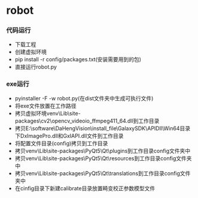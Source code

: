 # robot

### 代码运行  
- 下载工程  
- 创建虚拟环境  
- pip install -r config/packages.txt(安装需要用到的包)  
- 直接运行robot.py  

### exe运行  
- pyinstaller -F -w robot.py(在dist文件夹中生成可执行文件)  
- 将exe文件放置在工作路径
- 拷贝虚拟环境venv\Lib\site-packages\cv2\opencv_videoio_ffmpeg411_64.dll到工作目录  
- 拷贝E:\software\DaHengVision\install_file\GalaxySDK\APIDll\Win64目录下DxImagePro.dll和GxIAPI.dll文件到工作目录  
- 将配置文件目录(config)拷贝到工作目录  
- 拷贝venv\Lib\site-packages\PyQt5\Qt\plugins到工作目录config文件夹中  
- 拷贝venv\Lib\site-packages\PyQt5\Qt\resources到工作目录config文件夹中  
- 拷贝venv\Lib\site-packages\PyQt5\Qt\translations到工作目录config文件夹中  
- 在cinfig目录下新建calibrate目录放置畸变校正参数模型文件  